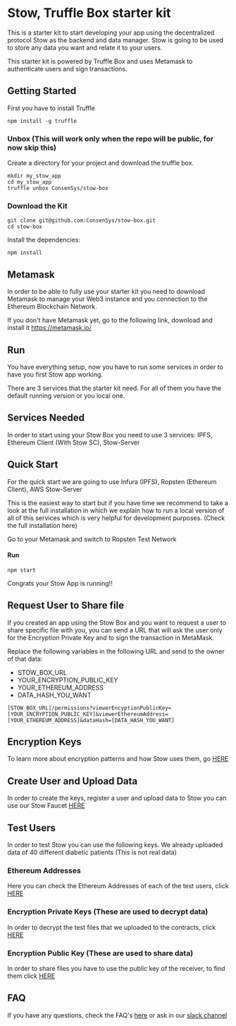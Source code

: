 # Stow, Truffle Box starter kit

This is a starter kit to start developing your app using the decentralized protocol Stow as the backend and data manager. Stow is going to be used to store any data you want and relate it to your users.

This starter kit is powered by Truffle Box and uses Metamask to authenticate users and sign transactions.



## Getting Started

First you have to install Truffle

```
npm install -g truffle
```



### Unbox (This will work only when the repo will be public, for now skip this)

Create a directory for your project and download the truffle box.

```
mkdir my_stow_app
cd my_stow_app
truffle unbox ConsenSys/stow-box
```



### Download the Kit

```
git clone git@github.com:ConsenSys/stow-box.git
cd stow-box
```

Install the dependencies:

```
npm install
```



## Metamask

In order to be able to fully use your starter kit you need to download Metamask to manage your Web3 instance and you connection to the Ethereum Blockchain Network.

If you don't have Metamask yet, go to the following link, download and install it https://metamask.io/



## Run

You have everything setup, now you have to run some services in order to have you first Stow app working.

There are 3 services that the starter kit need. For all of them you have the default running version or you local one.



## Services Needed

In order to start using your Stow Box you need to use 3 services: IPFS, Ethereum Client (With Stow SC), Stow-Server



## Quick Start

For the quick start we are going to use Infura (IPFS), Ropsten (Ethereum Client), AWS Stow-Server

This is the easiest way to start but if you have time we recommend to take a look at the full installation in which we explain how to run a local version of all of this services which is very helpful for development purposes. (Check the full installation here)


Go to your Metamask and switch to Ropsten Test Network

#### Run

```
npm start
```

Congrats your Stow App is running!!



## Request User to Share file

If you created an app using the Stow Box and you want to request a user to share specific file with you, you can send a URL that will ask the user only for the Encryption Private Key and to sign the transaction in MetaMask.

Replace the following variables in the following URL and send to the owner of that data:

- STOW_BOX_URL
- YOUR_ENCRYPTION_PUBLIC_KEY
- YOUR_ETHEREUM_ADDRESS
- DATA_HASH_YOU_WANT

```
[STOW_BOX_URL]/permissions?viewerEncyptionPublicKey=[YOUR_ENCRYPTION_PUBLIC_KEY]&viewerEthereumAddress=[YOUR_ETHEREUM_ADDRESS]&dataHash=[DATA_HASH_YOU_WANT]
```

## Encryption Keys

To learn more about encryption patterns and how Stow uses them, go [HERE](https://github.com/ConsenSys/stow-resources/blob/master/KEYS.md)



## Create User and Upload Data

In order to create the keys, register a user and upload data to Stow you can use our Stow Faucet [HERE](https://faucet.ropsten.stow-protocol.com/)



## Test Users

In order to test Stow you can use the following keys. We already uploaded data of 40 different diabetic patients (This is not real data)



### **Ethereum Address**es

Here you can check the Ethereum Addresses of each of the test users, click [HERE](TestEthereumAddresses.md)



### **Encryption Private Keys** (These are used to decrypt data)

In order to decrypt the test files that we uploaded to the contracts, click [HERE](TestEncryptionPrivateKeys.md)



### **Encryption Public Key** (These are used to share data)

In order to share files you have to use the public key of the receiver, to find them click [HERE](TestEncryptionPublicKeys.md)



## FAQ

If you have any questions, check the FAQ's [here](FAQ.md) or ask in our [slack channel](http://bit.ly/StowProtocolSlack) 
